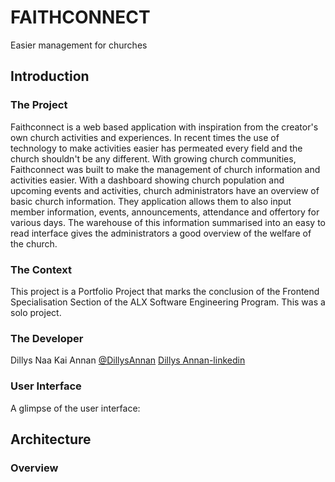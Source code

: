 # FAITHCONNECT
Easier management for churches

## Introduction 
### The Project
Faithconnect is a web based application with inspiration from the creator's own church activities and experiences. In recent times the use of technology to make activities easier has permeated every field and the church shouldn't be any different. With growing church communities, Faithconnect was built to make the management of church information and activities easier. With a dashboard showing church population and upcoming events and activities, church administrators have an overview of basic church information. They application allows them to also input member information, events, announcements,  attendance and offertory for various days. The warehouse of this information summarised into an easy to read interface gives the administrators a good overview of the welfare of the church.

### The Context
This project is a Portfolio Project that marks the conclusion of the Frontend Specialisation Section of the ALX Software Engineering Program. This was a solo project.

### The Developer
Dillys Naa Kai Annan [@DillysAnnan](https://twitter.com/DillysAnnan) [Dillys Annan-linkedin](https://www.linkedin.com/in/dillys-annan-083b10211/)

### User Interface 
A glimpse of the user interface: 



## Architecture 
### Overview 

